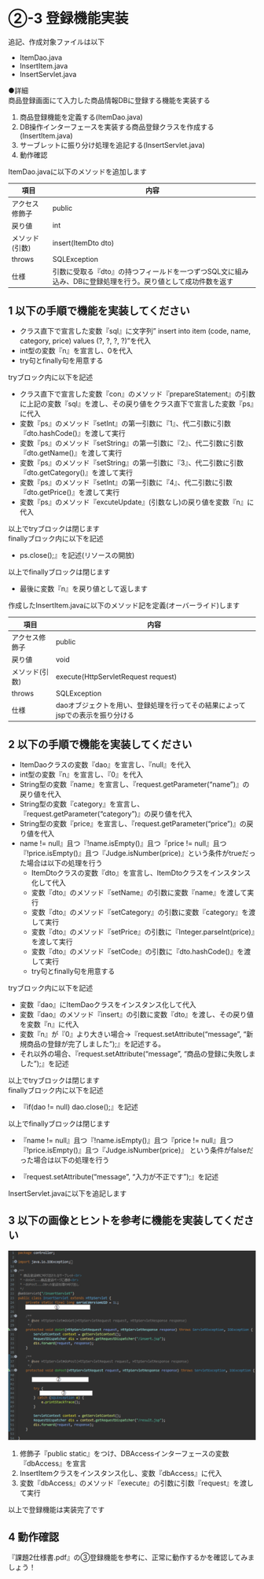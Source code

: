 # ②-3 登録機能実装

追記、作成対象ファイルは以下

- ItemDao.java
- InsertItem.java
- InsertServlet.java

●詳細  
商品登録画面にて入力した商品情報DBに登録する機能を実装する

1. 商品登録機能を定義する(ItemDao.java)
2. DB操作インターフェースを実装する商品登録クラスを作成する (InsertItem.java)
3. サーブレットに振り分け処理を追記する(InsertServlet.java)
4. 動作確認

ItemDao.javaに以下のメソッドを追加します

| 項目 | 内容 |
| --- | --- |
| アクセス修飾子 | public |
| 戻り値 | int |
| メソッド(引数) | insert(ItemDto dto) |
| throws | SQLException |
| 仕様 | 引数に受取る『dto』の持つフィールドを一つずつSQL文に組み込み、DBに登録処理を行う。戻り値として成功件数を返す |

## 1 以下の手順で機能を実装してください

- クラス直下で宣言した変数『sql』に文字列” insert into item (code, name, category, price) values (?, ?, ?, ?)”を代入
- int型の変数『n』を宣言し、0を代入
- try句とfinally句を用意する

tryブロック内に以下を記述

- クラス直下で宣言した変数『con』のメソッド『prepareStatement』の引数に上記の変数『sql』を渡し、その戻り値をクラス直下で宣言した変数『ps』に代入
- 変数『ps』のメソッド『setInt』の第一引数に『1』、代二引数に引数『dto.hashCode()』を渡して実行
- 変数『ps』のメソッド『setString』の第一引数に『2』、代二引数に引数『dto.getName()』を渡して実行
- 変数『ps』のメソッド『setString』の第一引数に『3』、代二引数に引数『dto.getCategory()』を渡して実行
- 変数『ps』のメソッド『setInt』の第一引数に『4』、代二引数に引数『dto.getPrice()』を渡して実行
- 変数『ps』のメソッド『excuteUpdate』(引数なし)の戻り値を変数『n』に代入

以上でtryブロックは閉じます  
finallyブロック内に以下を記述

- ps.close();』を記述(リソースの開放)

以上でfinallyブロックは閉じます

- 最後に変数『n』を戻り値として返します

作成したInsertItem.javaに以下のメソッド記を定義(オーバーライド)します

| 項目 | 内容 |
| --- | --- |
| アクセス修飾子 | public |
| 戻り値 | void |
| メソッド(引数) | execute(HttpServletRequest request) |
| throws | SQLException |
| 仕様 | daoオブジェクトを用い、登録処理を行ってその結果によってjspでの表示を振り分ける |

## 2 以下の手順で機能を実装してください

- ItemDaoクラスの変数『dao』を宣言し、『null』を代入
- int型の変数『n』を宣言し、『0』を代入
- String型の変数『name』を宣言し、『request.getParameter(“name”)』の戻り値を代入
- String型の変数『category』を宣言し、『request.getParameter(“category”)』の戻り値を代入
- String型の変数『price』を宣言し、『request.getParameter(“price”)』の戻り値を代入
- name != null』且つ『!name.isEmpty()』且つ『price != null』且つ『!price.isEmpty()』且つ『Judge.isNumber(price)』という条件がtrueだった場合は以下の処理を行う
  - ItemDtoクラスの変数『dto』を宣言し、ItemDtoクラスをインスタンス化して代入
  - 変数『dto』のメソッド『setName』の引数に変数『name』を渡して実行
  - 変数『dto』のメソッド『setCategory』の引数に変数『category』を渡して実行
  - 変数『dto』のメソッド『setPrice』の引数に『Integer.parseInt(price)』を渡して実行
  - 変数『dto』のメソッド『setCode』の引数に『dto.hashCode()』を渡して実行
  - try句とfinally句を用意する

tryブロック内に以下を記述

- 変数『dao』にItemDaoクラスをインスタンス化して代入
- 変数『dao』のメソッド『insert』の引数に変数『dto』を渡し、その戻り値を変数『n』に代入
- 変数『n』が『0』より大きい場合→『request.setAttribute(“message”, “新規商品の登録が完了しました”);』を記述する。
- それ以外の場合、『request.setAttribute(“message”, “商品の登録に失敗しました”);』を記述

以上でtryブロックは閉じます  
finallyブロック内に以下を記述

- 『if(dao != null) dao.close();』を記述

以上でfinallyブロックは閉じます

- 『name != null』且つ『!name.isEmpty()』且つ『price != null』且つ『!price.isEmpty()』且つ『Judge.isNumber(price)』  という条件がfalseだった場合は以下の処理を行う  

- 『request.setAttribute(“message”, “入力が不正です”);』を記述

InsertServlet.javaに以下を追記します

## 3 以下の画像とヒントを参考に機能を実装してください

![web](./Image/Image24.png)

1. 修飾子『public static』をつけ、DBAccessインターフェースの変数『dbAccess』を宣言
2. InsertItemクラスをインスタンス化し、変数『dbAccess』に代入
3. 変数『dbAccess』のメソッド『execute』の引数に引数『request』を渡して実行

以上で登録機能は実装完了です

## 4 動作確認

『課題2仕様書.pdf』の③登録機能を参考に、正常に動作するかを確認してみましょう！
